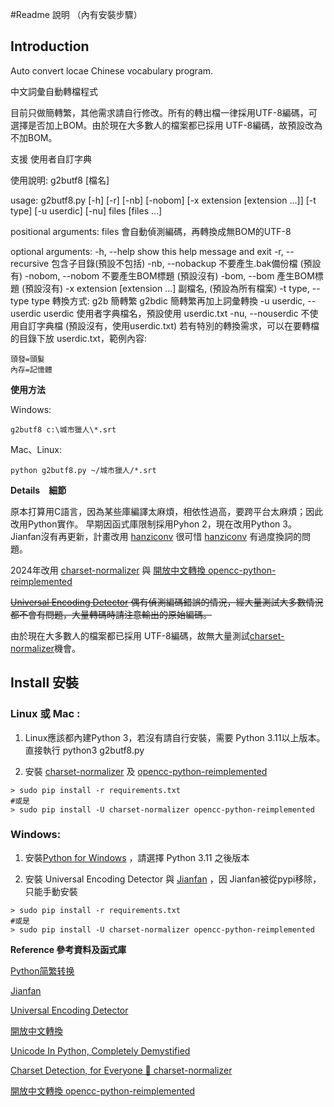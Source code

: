 #Readme 說明 （內有安裝步驟）

## Introduction ##

Auto convert locae Chinese  vocabulary program.

中文詞彙自動轉檔程式

目前只做簡轉繁，其他需求請自行修改。所有的轉出檔一律採用UTF-8編碼，可選擇是否加上BOM。由於現在大多數人的檔案都已採用 UTF-8編碼，故預設改為不加BOM。

支援 使用者自訂字典 

使用說明: g2butf8 [檔名]

usage: g2butf8.py [-h] [-r] [-nb] [-nobom] [-x extension [extension ...]] [-t type] [-u userdic] [-nu] files [files ...]

positional arguments:
  files                 會自動偵測編碼，再轉換成無BOM的UTF-8

optional arguments:
  -h, --help            show this help message and exit
  -r, --recursive       包含子目錄(預設不包括)
  -nb, --nobackup       不要產生.bak備份檔 (預設有)
  -nobom, --nobom       不要產生BOM標題 (預設沒有)
  -bom, --bom           產生BOM標題 (預設沒有)
  -x extension [extension ...]  副檔名, (預設為所有檔案)
  -t type, --type type  轉換方式: g2b 簡轉繁   g2bdic 簡轉繁再加上詞彙轉換
  -u userdic, --userdic userdic  使用者字典檔名，預設使用 userdic.txt
  -nu, --nouserdic      不使用自訂字典檔  (預設沒有，使用userdic.txt)
若有特別的轉換需求，可以在要轉檔的目錄下放 userdic.txt，範例內容:

```
頭發=頭髮
內存=記憶體
```


 **使用方法** 

Windows:


```
g2butf8 c:\城市獵人\*.srt
```



Mac、Linux:


```
python g2butf8.py ~/城市獵人/*.srt
```

 **Details　細節**

原本打算用C語言，因為某些庫編譯太麻煩，相依性過高，要跨平台太麻煩；因此改用Python實作。
早期因函式庫限制採用Pyhon 2，現在改用Python 3。
Jianfan沒有再更新，計畫改用 [hanziconv](https://pypi.org/project/hanziconv/0.3/) 很可惜  [hanziconv](https://pypi.org/project/hanziconv/0.3/) 有過度換詞的問題。

2024年改用 [charset-normalizer](https://pypi.org/project/charset-normalizer/) 與
[開放中文轉換 opencc-python-reimplemented](https://pypi.org/project/opencc-python-reimplemented/)

~~[Universal Encoding Detector](https://pypi.org/project/chardet/) 偶有偵測編碼錯誤的情況，經大量測試大多數情況都不會有問題，大量轉碼時請注意輸出的原始編碼。~~

由於現在大多數人的檔案都已採用 UTF-8編碼，故無大量測試[charset-normalizer](https://pypi.org/project/charset-normalizer/)機會。

## Install 安裝 

### Linux 或 Mac : 

1. Linux應該都內建Python 3，若沒有請自行安裝，需要 Python 3.11以上版本。直接執行 python3 g2butf8.py

2. 安裝 [charset-normalizer](https://pypi.org/project/charset-normalizer/) 及 [opencc-python-reimplemented](https://pypi.org/project/opencc-python-reimplemented/)


```
> sudo pip install -r requirements.txt 
#或是
> sudo pip install -U charset-normalizer opencc-python-reimplemented

```


### Windows: 
1. 安裝[Python for Windows](https://www.python.org/downloads/windows/) ，請選擇 Python 3.11 之後版本

2. 安裝 Universal Encoding Detector 與 [Jianfan](https://pypi.org/project/Jianfan/)  ，因 Jianfan被從pypi移除，只能手動安裝
```
> sudo pip install -r requirements.txt 
#或是
> sudo pip install -U charset-normalizer opencc-python-reimplemented

```


**Reference 參考資料及函式庫**

[Python简繁转换](http://gerry.lamost.org/blog/?p=603)

[Jianfan](https://pypi.python.org/pypi/Jianfan)

[Universal Encoding Detector](http://chardet.feedparser.org/)

[開放中文轉換](http://code.google.com/p/opencc/opencc)

[Unicode In Python, Completely Demystified](http://farmdev.com/talks/unicode/)

[Charset Detection, for Everyone 👋 charset-normalizer](https://pypi.org/project/charset-normalizer/) 

[開放中文轉換 opencc-python-reimplemented](https://pypi.org/project/opencc-python-reimplemented/)
